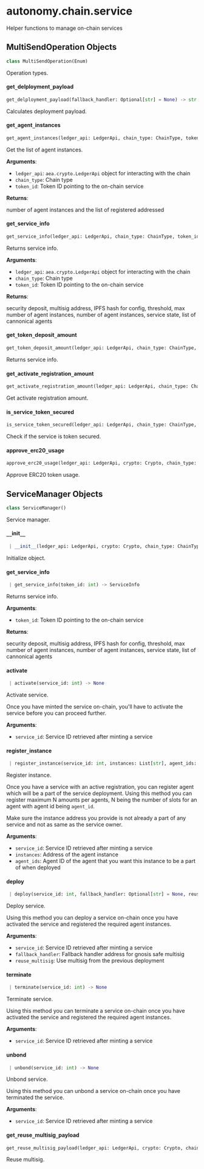 <a name="autonomy.chain.service"></a>
# autonomy.chain.service

Helper functions to manage on-chain services

<a name="autonomy.chain.service.MultiSendOperation"></a>
## MultiSendOperation Objects

```python
class MultiSendOperation(Enum)
```

Operation types.

<a name="autonomy.chain.service.get_delployment_payload"></a>
#### get`_`delployment`_`payload

```python
get_delployment_payload(fallback_handler: Optional[str] = None) -> str
```

Calculates deployment payload.

<a name="autonomy.chain.service.get_agent_instances"></a>
#### get`_`agent`_`instances

```python
get_agent_instances(ledger_api: LedgerApi, chain_type: ChainType, token_id: int) -> Dict
```

Get the list of agent instances.

**Arguments**:

- `ledger_api`: `aea.crypto.LedgerApi` object for interacting with the chain
- `chain_type`: Chain type
- `token_id`: Token ID pointing to the on-chain service

**Returns**:

number of agent instances and the list of registered addressed

<a name="autonomy.chain.service.get_service_info"></a>
#### get`_`service`_`info

```python
get_service_info(ledger_api: LedgerApi, chain_type: ChainType, token_id: int) -> ServiceInfo
```

Returns service info.

**Arguments**:

- `ledger_api`: `aea.crypto.LedgerApi` object for interacting with the chain
- `chain_type`: Chain type
- `token_id`: Token ID pointing to the on-chain service

**Returns**:

security deposit, multisig address, IPFS hash for config,
threshold, max number of agent instances, number of agent instances,
service state, list of cannonical agents

<a name="autonomy.chain.service.get_token_deposit_amount"></a>
#### get`_`token`_`deposit`_`amount

```python
get_token_deposit_amount(ledger_api: LedgerApi, chain_type: ChainType, service_id: int, agent_id: Optional[int] = None) -> int
```

Returns service info.

<a name="autonomy.chain.service.get_activate_registration_amount"></a>
#### get`_`activate`_`registration`_`amount

```python
get_activate_registration_amount(ledger_api: LedgerApi, chain_type: ChainType, service_id: int, agents: List[int]) -> int
```

Get activate registration amount.

<a name="autonomy.chain.service.is_service_token_secured"></a>
#### is`_`service`_`token`_`secured

```python
is_service_token_secured(ledger_api: LedgerApi, chain_type: ChainType, service_id: int) -> bool
```

Check if the service is token secured.

<a name="autonomy.chain.service.approve_erc20_usage"></a>
#### approve`_`erc20`_`usage

```python
approve_erc20_usage(ledger_api: LedgerApi, crypto: Crypto, chain_type: ChainType, spender: str, amount: int, sender: str, dry_run: bool = False, timeout: Optional[float] = None, retries: Optional[int] = None, sleep: Optional[float] = None) -> None
```

Approve ERC20 token usage.

<a name="autonomy.chain.service.ServiceManager"></a>
## ServiceManager Objects

```python
class ServiceManager()
```

Service manager.

<a name="autonomy.chain.service.ServiceManager.__init__"></a>
#### `__`init`__`

```python
 | __init__(ledger_api: LedgerApi, crypto: Crypto, chain_type: ChainType, dry_run: bool = False, timeout: Optional[float] = None, retries: Optional[int] = None, sleep: Optional[float] = None) -> None
```

Initialize object.

<a name="autonomy.chain.service.ServiceManager.get_service_info"></a>
#### get`_`service`_`info

```python
 | get_service_info(token_id: int) -> ServiceInfo
```

Returns service info.

**Arguments**:

- `token_id`: Token ID pointing to the on-chain service

**Returns**:

security deposit, multisig address, IPFS hash for config,
threshold, max number of agent instances, number of agent instances,
service state, list of cannonical agents

<a name="autonomy.chain.service.ServiceManager.activate"></a>
#### activate

```python
 | activate(service_id: int) -> None
```

Activate service.

Once you have minted the service on-chain, you'll have to activate the service
before you can proceed further.

**Arguments**:

- `service_id`: Service ID retrieved after minting a service

<a name="autonomy.chain.service.ServiceManager.register_instance"></a>
#### register`_`instance

```python
 | register_instance(service_id: int, instances: List[str], agent_ids: List[int]) -> None
```

Register instance.

Once you have a service with an active registration, you can register agent
which will be a part of the service deployment. Using this method you can
register maximum N amounts per agents, N being the number of slots for an agent
with agent id being `agent_id`.

Make sure the instance address you provide is not already a part of any service
and not as same as the service owner.

**Arguments**:

- `service_id`: Service ID retrieved after minting a service
- `instances`: Address of the agent instance
- `agent_ids`: Agent ID of the agent that you want this instance to be a part
of when deployed

<a name="autonomy.chain.service.ServiceManager.deploy"></a>
#### deploy

```python
 | deploy(service_id: int, fallback_handler: Optional[str] = None, reuse_multisig: bool = False) -> None
```

Deploy service.

Using this method you can deploy a service on-chain once you have activated
the service and registered the required agent instances.

**Arguments**:

- `service_id`: Service ID retrieved after minting a service
- `fallback_handler`: Fallback handler address for gnosis safe multisig
- `reuse_multisig`: Use multisig from the previous deployment

<a name="autonomy.chain.service.ServiceManager.terminate"></a>
#### terminate

```python
 | terminate(service_id: int) -> None
```

Terminate service.

Using this method you can terminate a service on-chain once you have activated
the service and registered the required agent instances.

**Arguments**:

- `service_id`: Service ID retrieved after minting a service

<a name="autonomy.chain.service.ServiceManager.unbond"></a>
#### unbond

```python
 | unbond(service_id: int) -> None
```

Unbond service.

Using this method you can unbond a service on-chain once you have terminated
the service.

**Arguments**:

- `service_id`: Service ID retrieved after minting a service

<a name="autonomy.chain.service.get_reuse_multisig_payload"></a>
#### get`_`reuse`_`multisig`_`payload

```python
get_reuse_multisig_payload(ledger_api: LedgerApi, crypto: Crypto, chain_type: ChainType, service_id: int) -> Tuple[Optional[str], Optional[str]]
```

Reuse multisig.


